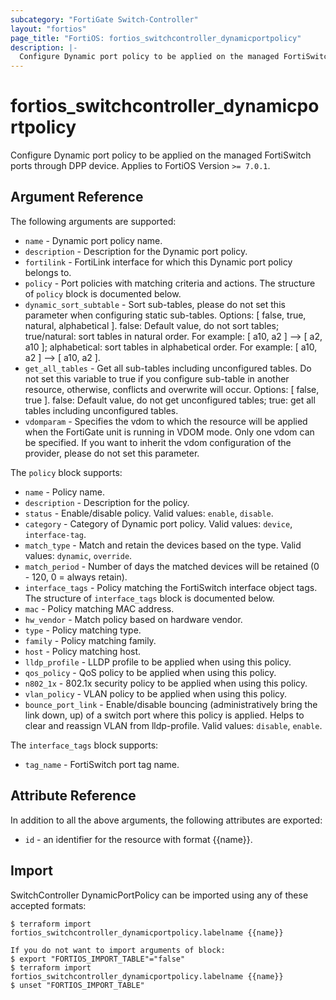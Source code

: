 ```yaml
---
subcategory: "FortiGate Switch-Controller"
layout: "fortios"
page_title: "FortiOS: fortios_switchcontroller_dynamicportpolicy"
description: |-
  Configure Dynamic port policy to be applied on the managed FortiSwitch ports through DPP device.
---
```


# fortios_switchcontroller_dynamicportpolicy
Configure Dynamic port policy to be applied on the managed FortiSwitch ports through DPP device. Applies to FortiOS Version `>= 7.0.1`.

## Argument Reference

The following arguments are supported:

* `name` - Dynamic port policy name.
* `description` - Description for the Dynamic port policy.
* `fortilink` - FortiLink interface for which this Dynamic port policy belongs to.
* `policy` - Port policies with matching criteria and actions. The structure of `policy` block is documented below.
* `dynamic_sort_subtable` - Sort sub-tables, please do not set this parameter when configuring static sub-tables. Options: [ false, true, natural, alphabetical ]. false: Default value, do not sort tables; true/natural: sort tables in natural order. For example: [ a10, a2 ] --> [ a2, a10 ]; alphabetical: sort tables in alphabetical order. For example: [ a10, a2 ] --> [ a10, a2 ].
* `get_all_tables` - Get all sub-tables including unconfigured tables. Do not set this variable to true if you configure sub-table in another resource, otherwise, conflicts and overwrite will occur. Options: [ false, true ]. false: Default value, do not get unconfigured tables; true: get all tables including unconfigured tables. 
* `vdomparam` - Specifies the vdom to which the resource will be applied when the FortiGate unit is running in VDOM mode. Only one vdom can be specified. If you want to inherit the vdom configuration of the provider, please do not set this parameter.

The `policy` block supports:

* `name` - Policy name.
* `description` - Description for the policy.
* `status` - Enable/disable policy. Valid values: `enable`, `disable`.
* `category` - Category of Dynamic port policy. Valid values: `device`, `interface-tag`.
* `match_type` - Match and retain the devices based on the type. Valid values: `dynamic`, `override`.
* `match_period` - Number of days the matched devices will be retained (0 - 120, 0 = always retain).
* `interface_tags` - Policy matching the FortiSwitch interface object tags. The structure of `interface_tags` block is documented below.
* `mac` - Policy matching MAC address.
* `hw_vendor` - Match policy based on hardware vendor.
* `type` - Policy matching type.
* `family` - Policy matching family.
* `host` - Policy matching host.
* `lldp_profile` - LLDP profile to be applied when using this policy.
* `qos_policy` - QoS policy to be applied when using this policy.
* `n802_1x` - 802.1x security policy to be applied when using this policy.
* `vlan_policy` - VLAN policy to be applied when using this policy.
* `bounce_port_link` - Enable/disable bouncing (administratively bring the link down, up) of a switch port where this policy is applied. Helps to clear and reassign VLAN from lldp-profile. Valid values: `disable`, `enable`.

The `interface_tags` block supports:

* `tag_name` - FortiSwitch port tag name.


## Attribute Reference

In addition to all the above arguments, the following attributes are exported:
* `id` - an identifier for the resource with format {{name}}.

## Import

SwitchController DynamicPortPolicy can be imported using any of these accepted formats:
```
$ terraform import fortios_switchcontroller_dynamicportpolicy.labelname {{name}}

If you do not want to import arguments of block:
$ export "FORTIOS_IMPORT_TABLE"="false"
$ terraform import fortios_switchcontroller_dynamicportpolicy.labelname {{name}}
$ unset "FORTIOS_IMPORT_TABLE"
```
